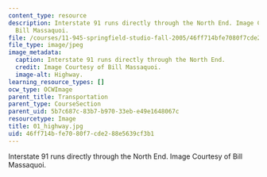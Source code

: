 ```yaml
---
content_type: resource
description: Interstate 91 runs directly through the North End. Image Courtesy of
  Bill Massaquoi.
file: /courses/11-945-springfield-studio-fall-2005/46ff714bfe7080f7cde288e5639cf3b1_01_highway.jpg
file_type: image/jpeg
image_metadata:
  caption: Interstate 91 runs directly through the North End.
  credit: Image Courtesy of Bill Massaquoi.
  image-alt: Highway.
learning_resource_types: []
ocw_type: OCWImage
parent_title: Transportation
parent_type: CourseSection
parent_uid: 5b7c687c-83b7-b970-33eb-e49e1648067c
resourcetype: Image
title: 01_highway.jpg
uid: 46ff714b-fe70-80f7-cde2-88e5639cf3b1
---
```

Interstate 91 runs directly through the North End. Image Courtesy of Bill Massaquoi.

